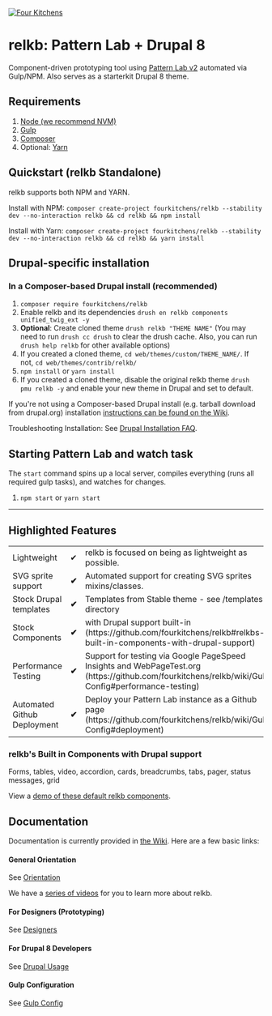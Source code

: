 [![Four Kitchens](https://img.shields.io/badge/4K-Four%20Kitchens-35AA4E.svg)](https://fourkitchens.com/)

# relkb: Pattern Lab + Drupal 8

Component-driven prototyping tool using [Pattern Lab v2](http://patternlab.io/) automated via Gulp/NPM. Also serves as a starterkit Drupal 8 theme.

## Requirements

  1. [Node (we recommend NVM)](https://github.com/creationix/nvm)
  2. [Gulp](http://gulpjs.com/)
  3. [Composer](https://getcomposer.org/)
  4. Optional: [Yarn](https://github.com/yarnpkg/yarn)

## Quickstart (relkb Standalone)
relkb supports both NPM and YARN.

Install with NPM:
`composer create-project fourkitchens/relkb --stability dev --no-interaction relkb && cd relkb && npm install`

Install with Yarn:
`composer create-project fourkitchens/relkb --stability dev --no-interaction relkb && cd relkb && yarn install`

## Drupal-specific installation

### In a Composer-based Drupal install (recommended)

  1. `composer require fourkitchens/relkb`
  2. Enable relkb and its dependencies `drush en relkb components unified_twig_ext -y`
  3. **Optional**: Create cloned theme `drush relkb "THEME NAME"` (You may need to run `drush cc drush` to clear the drush cache. Also, you can run `drush help relkb` for other available options)
  4. If you created a cloned theme, `cd web/themes/custom/THEME_NAME/`. If not, `cd web/themes/contrib/relkb/`
  5. `npm install` or `yarn install`
  6. If you created a cloned theme, disable the original relkb theme `drush pmu relkb -y` and enable your new theme in Drupal and set to default.

If you're not using a Composer-based Drupal install (e.g. tarball download from drupal.org) installation [instructions can be found on the Wiki](https://github.com/fourkitchens/relkb/wiki/Installation).

Troubleshooting Installation: See [Drupal Installation FAQ](https://github.com/fourkitchens/relkb/wiki/Installation#drupal-installation-faq).

## Starting Pattern Lab and watch task

The `start` command spins up a local server, compiles everything (runs all required gulp tasks), and watches for changes.

  1. `npm start` or `yarn start`

  ---

## Highlighted Features

<table><tbody>
<tr><td>Lightweight</td><td>✔</td><td>relkb is focused on being as lightweight as possible.</td></tr>
<tr><td>SVG sprite support </td><td><strong>✔</strong></td><td>Automated support for creating SVG sprites mixins/classes.</td></tr>
<tr><td>Stock Drupal templates </td><td><strong>✔</strong></td><td>Templates from Stable theme - see /templates directory</td></tr>
<tr><td>Stock Components </td><td><strong>✔</strong></td><td>with Drupal support built-in (https://github.com/fourkitchens/relkb#relkbs-built-in-components-with-drupal-support)</td></tr>
<tr><td>Performance Testing </td><td><strong>✔</strong></td><td>Support for testing via Google PageSpeed Insights and WebPageTest.org (https://github.com/fourkitchens/relkb/wiki/Gulp-Config#performance-testing)</td></tr>
<tr><td>Automated Github Deployment </td><td><strong>✔</strong></td><td>Deploy your Pattern Lab instance as a Github page (https://github.com/fourkitchens/relkb/wiki/Gulp-Config#deployment)</td></tr>
</tbody></table>

<h3 id="components">relkb's Built in Components with Drupal support</h3>
Forms, tables, video, accordion, cards, breadcrumbs, tabs, pager, status messages, grid

View a [demo of these default relkb components](https://fourkitchens.github.io/relkb/pattern-lab/public/).

## Documentation
Documentation is currently provided in [the Wiki](https://github.com/fourkitchens/relkb/wiki). Here are a few basic links:

#### General Orientation

See [Orientation](https://github.com/fourkitchens/relkb/wiki/Orientation)

We have a [series of videos](https://www.youtube.com/playlist?list=PLO9S6JjNqWsGMQLDfE8Ekt0ryrGa3g4km) for you to learn more about relkb.

#### For Designers (Prototyping)

See [Designers](https://github.com/fourkitchens/relkb/wiki/For-Designers)

#### For Drupal 8 Developers

See [Drupal Usage](https://github.com/fourkitchens/relkb/wiki/Drupal-Usage)

#### Gulp Configuration

See [Gulp Config](https://github.com/fourkitchens/relkb/wiki/Gulp-Config)
